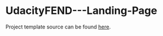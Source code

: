 # UdacityFEND---Landing-Page

Project template source can be found [here](https://github.com/udacity/fend/tree/refresh-2019/projects/landing-page).